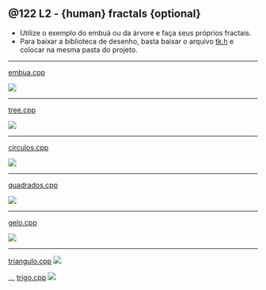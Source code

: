 ## @122 L2 - {human} fractals {optional}


- Utilize o exemplo do embuá ou da árvore e faça seus próprios fractais.
- Para baixar a biblioteca de desenho, basta baixar o arquivo [tk.h](https://raw.githubusercontent.com/senapk/xpaint/master/xpaint.h) e colocar na mesma pasta do projeto.

___
[embua.cpp](https://raw.githubusercontent.com/qxcodeed/arcade/master/base/122/solver_embua.cpp)

![](https://raw.githubusercontent.com/qxcodeed/arcade/master/base/122/img_embua.png)

___
[tree.cpp](https://raw.githubusercontent.com/qxcodeed/arcade/master/base/122/solver_tree.cpp)

![](https://raw.githubusercontent.com/qxcodeed/arcade/master/base/122/img_tree.png)

___
[circulos.cpp](https://raw.githubusercontent.com/qxcodeed/arcade/master/base/122/solver_circulos.cpp)

![](https://raw.githubusercontent.com/qxcodeed/arcade/master/base/122/img_circulos.png)

___
[quadrados.cpp](https://raw.githubusercontent.com/qxcodeed/arcade/master/base/122/solver_quadrados.cpp)

![](https://raw.githubusercontent.com/qxcodeed/arcade/master/base/122/img_quadrados.png)

___
[gelo.cpp](https://raw.githubusercontent.com/qxcodeed/arcade/master/base/122/solver_gelo.cpp)

![](https://raw.githubusercontent.com/qxcodeed/arcade/master/base/122/img_gelo.png)

___
[triangulo.cpp](https://raw.githubusercontent.com/qxcodeed/arcade/master/base/122/solver_triangulo.cpp)
![](https://raw.githubusercontent.com/qxcodeed/arcade/master/base/122/img_triangulo.png)

__
[trigo.cpp](https://raw.githubusercontent.com/qxcodeed/arcade/master/base/122/solver_trigo.cpp)
![](https://raw.githubusercontent.com/qxcodeed/arcade/master/base/122/img_trigo.png)